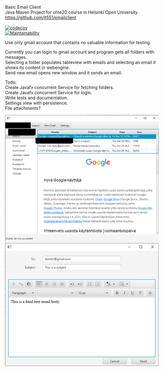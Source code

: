Basic Email Client  
Java Maven Project for ohte20 course in Helsinki Open University.  
https://github.com/jt551/emailclient  
[![<jt551>](https://circleci.com/gh/jt551/emailclient.svg?style=shield)](https://circleci.com/gh/jt551/emailclient)  
[![codecov](https://codecov.io/gh/jt551/emailclient/branch/main/graph/badge.svg?token=SK7PA5BVQN)](https://codecov.io/gh/jt551/emailclient)  
[![Maintainability](https://api.codeclimate.com/v1/badges/2855f35eb5dda00f2b37/maintainability)](https://codeclimate.com/github/jt551/emailclient/maintainability)  

Use only gmail account that contains no valuable information for testing.  
  
Currently you can login to gmail account and program gets all folders with messages.  
Selecting a folder populates tableview with emails and selecting an email it shows its content in webengine.  
Send new email opens new window and it sends an email.  
  
Todo:  
Create Javafx concurrent Service for fetching folders.  
Create Javafx concurrent Service for login.  
Write tests and documentation.  
Settings view with persistence.  
File attachments?  
  
![alt text](https://github.com/jt551/emailclient/blob/main/screenshot.png)  
![alt text](https://github.com/jt551/emailclient/blob/main/screenshot2.png)  
